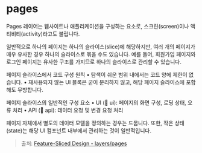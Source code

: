 # pages

Pages 레이어는 웹사이트나 애플리케이션을 구성하는 요소로, 스크린(screen)이나 액티비티(activity)라고도 불립니다.

일반적으로 하나의 페이지는 하나의 슬라이스(slice)에 해당하지만, 여러 개의 페이지가 매우 유사한 경우 하나의 슬라이스로 묶을 수도 있습니다.
예를 들어, 회원가입 페이지와 로그인 페이지는 유사한 구조를 가지므로 하나의 슬라이스로 관리할 수 있습니다.

페이지 슬라이스에서 코드 구성 원칙
• 탐색이 쉬운 범위 내에서는 코드 양에 제한이 없습니다.
• 재사용되지 않는 UI 블록은 굳이 분리하지 않고, 해당 페이지 슬라이스에 포함해도 무방합니다.

페이지 슬라이스의 일반적인 구성 요소
• UI (📁 ui): 페이지의 화면 구성, 로딩 상태, 오류 처리
• API (📁 api): 데이터 요청 및 변경 요청 처리

페이지 자체에서 별도의 데이터 모델을 정의하는 경우는 드뭅니다.
또한, 작은 상태(state)는 해당 UI 컴포넌트 내부에서 관리하는 것이 일반적입니다.

> 출처: [Feature-Sliced Design - layers/pages](https://feature-sliced.design/docs/reference/layers#pages)
